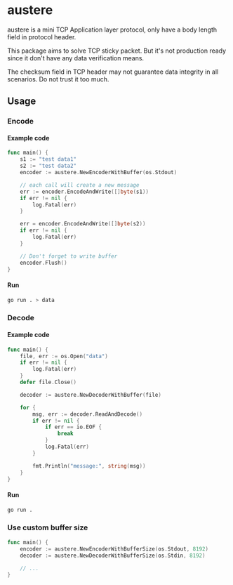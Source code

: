 # austere

austere is a mini TCP Application layer protocol, only have a body length field in protocol header.

This package aims to solve TCP sticky packet. But it's not production ready since it don't have any data verification means.

The checksum field in TCP header may not guarantee data integrity in all scenarios. Do not trust it too much.

## Usage

### Encode

#### Example code

```go
func main() {
	s1 := "test data1"
	s2 := "test data2"
	encoder := austere.NewEncoderWithBuffer(os.Stdout)

	// each call will create a new message
	err := encoder.EncodeAndWrite([]byte(s1))
	if err != nil {
		log.Fatal(err)
	}

	err = encoder.EncodeAndWrite([]byte(s2))
	if err != nil {
		log.Fatal(err)
	}

	// Don't forget to write buffer
	encoder.Flush()
}
```

#### Run

```sh
go run . > data
```

### Decode

#### Example code

```go
func main() {
	file, err := os.Open("data")
	if err != nil {
		log.Fatal(err)
	}
	defer file.Close()

	decoder := austere.NewDecoderWithBuffer(file)

	for {
		msg, err := decoder.ReadAndDecode()
		if err != nil {
			if err == io.EOF {
				break
			}
			log.Fatal(err)
		}

		fmt.Println("message:", string(msg))
	}
}
```

#### Run

```sh
go run .
```

### Use custom buffer size

```go
func main() {
	encoder := austere.NewEncoderWithBufferSize(os.Stdout, 8192)
	decoder := austere.NewDecoderWithBufferSize(os.Stdin, 8192)
	
	// ...
}
```